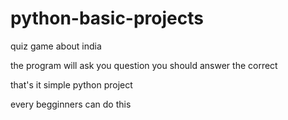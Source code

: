 # python-basic-projects

quiz game about india

the program will ask you question you should answer the correct  

that's it simple python project 

every begginners can do this
